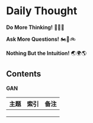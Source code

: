 # Daily Thought
**Do More Thinking!** 🐉🐲🦕

**Ask More Questions!** 🏍🛵🚲

**Nothing But the Intuition!** 🌏🌍🌎

## Contents
**GAN**

主题 | 索引 | 备注   
-|-|-
 |  |  |
 |  |  |
 |  |  |
